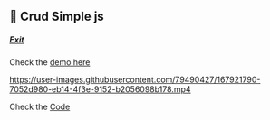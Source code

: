 ## 📝 Crud Simple js
##### [Exit](https://github.com/LuisSilvah/Mini-projetos)

Check the [demo here](https://crud-simple.vercel.app/)

https://user-images.githubusercontent.com/79490427/167921790-7052d980-eb14-4f3e-9152-b2056098b178.mp4
 
Check the [Code](https://github.com/LuisSilvah/Mini-projetos/tree/main/Crud)
